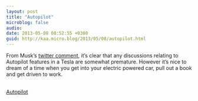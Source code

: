 ```yaml
---
layout: post
title: "Autopilot"
microblog: false
audio: 
date: 2013-05-08 08:52:55 +0300
guid: http://kaa.micro.blog/2013/05/08/autopilot.html
---
```

<p>From Musk&rsquo;s <a href="https://twitter.com/elonmusk/status/331797405840338944">twitter comment</a>, it&rsquo;s clear that any discussions relating to Autopilot features in a Tesla are somewhat premature. However it&rsquo;s nice to dream of a time when you get into your electric powered car, pull out a book and get driven to work.</p><br /><a href='http://www.bloomberg.com/news/2013-05-07/tesla-ceo-talking-with-google-about-autopilot-systems.html'>Autopilot</a>

